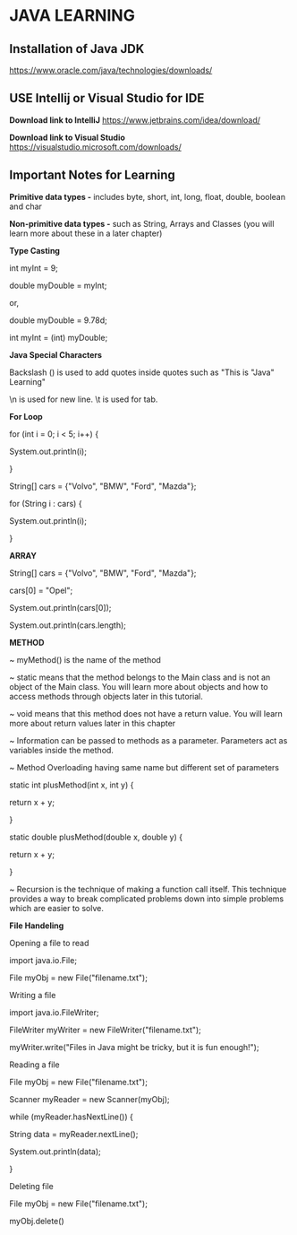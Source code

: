 # JAVA LEARNING

## Installation of Java JDK
https://www.oracle.com/java/technologies/downloads/

## USE Intellij or Visual Studio for IDE

**Download link to IntelliJ** https://www.jetbrains.com/idea/download/

**Download link to Visual Studio** https://visualstudio.microsoft.com/downloads/


## Important Notes for Learning

**Primitive data types -** includes byte, short, int, long, float, double, boolean and char

**Non-primitive data types -** such as String, Arrays and Classes (you will learn more about these in a later chapter)

**Type Casting**

int myInt = 9;

double myDouble = myInt;

or,

double myDouble = 9.78d;

int myInt = (int) myDouble;

**Java Special Characters**

Backslash (\) is used to add quotes inside quotes such as "This is \"Java\" Learning"

\n is used for new line. \t is used for tab.

**For Loop**

for (int i = 0; i < 5; i++) {

System.out.println(i);

}


String[] cars = {"Volvo", "BMW", "Ford", "Mazda"};

for (String i : cars) {

System.out.println(i);

}

**ARRAY**

String[] cars = {"Volvo", "BMW", "Ford", "Mazda"};

cars[0] = "Opel";

System.out.println(cars[0]);

System.out.println(cars.length);


**METHOD**

~ myMethod() is the name of the method

~ static means that the method belongs to the Main class and is not an object of the Main class. You will learn more about objects and how to access methods through objects later in this tutorial.

~ void means that this method does not have a return value. You will learn more about return values later in this chapter

~ Information can be passed to methods as a parameter. Parameters act as variables inside the method.

~ Method Overloading having same name but different set of parameters

static int plusMethod(int x, int y) {

  return x + y;

}

static double plusMethod(double x, double y) {

  return x + y;
  
}

~ Recursion is the technique of making a function call itself. This technique provides a way to break complicated problems down into simple problems which are easier to solve.

**File Handeling**

Opening a file to read

import java.io.File;

File myObj = new File("filename.txt");

Writing a file 

import java.io.FileWriter;

FileWriter myWriter = new FileWriter("filename.txt");

myWriter.write("Files in Java might be tricky, but it is fun enough!");


Reading a file 

File myObj = new File("filename.txt");

Scanner myReader = new Scanner(myObj);
      
while (myReader.hasNextLine()) {

String data = myReader.nextLine();

System.out.println(data);
        
}

Deleting file 

File myObj = new File("filename.txt"); 

myObj.delete()



